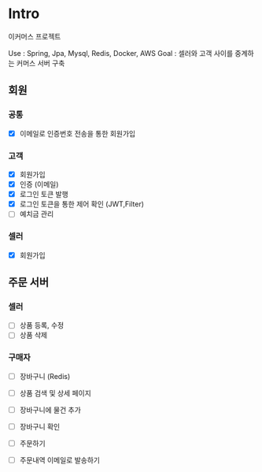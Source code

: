 # Intro
이커머스 프로젝트

Use : Spring, Jpa, Mysql, Redis, Docker, AWS
Goal : 셀러와 고객 사이를 중계하는 커머스 서버 구축
## 회원
### 공통
- [x] 이메일로 인증번호 전송을 통한 회원가입
### 고객
- [x] 회원가입
- [x] 인증 (이메일)
- [x] 로그인 토큰 발행
- [x] 로그인 토큰을 통한 제어 확인 (JWT,Filter)
- [ ] 예치금 관리
### 셀러
- [x] 회원가입

## 주문 서버
### 셀러
- [ ] 상품 등록, 수정
- [ ] 상품 삭제
### 구매자
- [ ] 장바구니 (Redis)
- [ ] 상품 검색 및 상세 페이지
- [ ] 장바구니에 물건 추가
- [ ] 장바구니 확인
- [ ] 주문하기
- [ ] 주문내역 이메일로 발송하기

